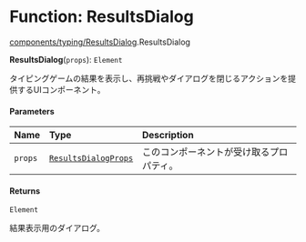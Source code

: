 # Function: ResultsDialog

[components/typing/ResultsDialog](../modules/components_typing_ResultsDialog.md).ResultsDialog

**ResultsDialog**(`props`): `Element`

タイピングゲームの結果を表示し、再挑戦やダイアログを閉じるアクションを提供するUIコンポーネント。

#### Parameters

| Name | Type | Description |
| :------ | :------ | :------ |
| `props` | [`ResultsDialogProps`](../types/types.ResultsDialogProps.md) | このコンポーネントが受け取るプロパティ。 |

#### Returns

`Element`

結果表示用のダイアログ。

